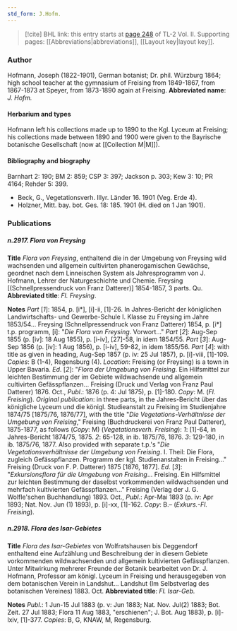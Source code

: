 ```yaml
---
std_form: J.Hofm.
---
```


> [!cite] BHL link: this entry starts at [page 248](https://www.biodiversitylibrary.org/page/33068490) of TL-2 Vol. II.
> Supporting pages: [[Abbreviations|abbreviations]], [[Layout key|layout key]].

### Author

Hofmann, Joseph (1822-1901), German botanist; Dr. phil. Würzburg 1864; high school teacher at the gymnasium of Freising from 1849-1867, from 1867-1873 at Speyer, from 1873-1890 again at Freising. 
**Abbreviated name**: *J. Hofm.*

#### Herbarium and types

Hofmann left his collections made up to 1890 to the Kgl. Lyceum at Freising; his collections made between 1890 and 1900 were given to the Bayrische botanische Gesellschaft (now at [[Collection M|M]]).

#### Bibliography and biography

Barnhart 2: 190; BM 2: 859; CSP 3: 397; Jackson p. 303; Kew 3: 10; PR 4164; Rehder 5: 399.
- Beck, G., Vegetationsverh. Illyr. Länder 16. 1901 (Veg. Erde 4).
- Holzner, Mitt. bay. bot. Ges. 18: 185. 1901 (H. died on 1 Jan 1901).

### Publications

##### n.2917. Flora von Freysing

**Title**
*Flora von Freysing*, enthaltend die in der Umgebung von Freysing wild wachsenden und allgemein cultivirten phanerogamischen Gewächse, geordnet nach dem Linneischen System als Jahresprogramm von J. Hofmann, Lehrer der Naturgeschichte und Chemie. Freysing \[(Schnellpressendruck von Franz Datterer)\] 1854-1857, 3 parts. Qu.
**Abbreviated title**: *Fl. Freysing*.

**Notes**
*Part* \[*1*\]: 1854, p. \[i\*\], \[i\]-ii, \[1\]-26. In Jahres-Bericht der königlichen Landwirtschafts- und Gewerbe-Schule I. Klasse zu Freysing im Jahre 1853/54... Freysing (Schnellpressendruck von Franz Datterer) 1854, p. \[i\*\] t.p. programm, \[i\]: "*Die Flora von Freysing*. Vorwort..."
*Part* \[*2*\]: Aug-Sep 1855 (p. \[iv\]: 18 Aug 1855), p. \[i-iv\], \[27\]-58, in idem 1854/55.
*Part* \[*3*\]: Aug-Sep 1856 (p. \[iv\]: 1 Aug 1856), p. \[i-iv\], 59-82, in idem 1855/56.
*Part* \[*4*\]: with title as given in heading, Aug-Sep 1857 (p. iv: 25 Jul 1857), p. \[i\]-viii, \[1\]-109.
*Copies*: B (1-4), Regensburg (4).
*Location*: Freising (or Freysing) is a town in Upper Bavaria.
*Ed*. \[*2*\]: "*Flora der Umgebung von Freising*. Ein Hilfsmittel zur leichten Bestimmung der im Gebiete wildwachsende und allgemein cultivirten Gefässpflanzen... Freising (Druck und Verlag von Franz Paul Datterer) 1876. Oct., *Publ*.: 1876 (p. 4: Jul 1875), p. \[1\]-180.
*Copy*: M. (*Fl. Freising*).
*Original publication*: in three parts, in the Jahres-Bericht über das königliche Lyceum und die königl. Studieanstalt zu Freising im Studienjahre 1874/75 \[1875/76, 1876/77\], with the title "*Die Vegetations-Verhältnisse der Umgebung von Freising*," Freising (Buchdruckerei von Franz Paul Datterer), 1875-1877, as follows (*Copy*: M) (*Vegetationsverh. Freising*):
*1*: \[1\]-64, in Jahres-Bericht 1874/75, 1875.
*2*: 65-128, in ib. 1875/76, 1876.
*3*: 129-180, in ib. 1875/76, 1877.
Also provided with separate t.p.'s "*Die Vegetationsverhältnisse der Umgebung von Freising*. I. Theil: Die Flora, zugleich Gefässpflanzen. Programm der kgl. Studienanstalten in Freising..." Freising (Druck von F. P. Datterer) 1875 \[1876, 1877\].
*Ed*. \[*3*\]: "*Exkursionsflora für die Umgebung von Freising*... Freising. Ein Hilfsmittel zur leichten Bestimmung der daselbst vorkommenden wildwachsenden und mehrfach kultivierten Gefässpflanzen..." Freising (Verlag der J. G. Wolfle'schen Buchhandlung) 1893. Oct., *Publ*.: Apr-Mai 1893 (p. iv: Apr 1893; Nat. Nov. Jun (1) 1893), p. \[i\]-xx, \[1\]-162. *Copy*: B.– (*Exkurs.-Fl. Freising*).

##### n.2918. Flora des Isar-Gebietes

**Title**
*Flora des Isar-Gebietes* von Wolfratshausen bis Deggendorf enthaltend eine Aufzählung und Beschreibung der in diesem Gebiete vorkommenden wildwachsenden und allgemein kultivierten Gefässpflanzen. Unter Mitwirkung mehrerer Freunde der Botanik bearbeitet von Dr. J. Hofmann, Professor am königl. Lyceum in Freising und herausgegeben von dem botanischen Verein in Landshut... Landshut (Im Selbstverlag des botanischen Vereines) 1883. Oct.
**Abbreviated title**: *Fl. Isar-Geb.*

**Notes**
*Publ*.: 1 Jun-15 Jul 1883 (p. v: Jun 1883; Nat. Nov. Jul(2) 1883; Bot. Zeit. 27 Jul 1883; Flora 11 Aug 1883, "erschienen"; J. Bot. Aug 1883), p. \[i\]-lxiv, \[1\]-377. *Copies*: B, G, KNAW, M, Regensburg.

